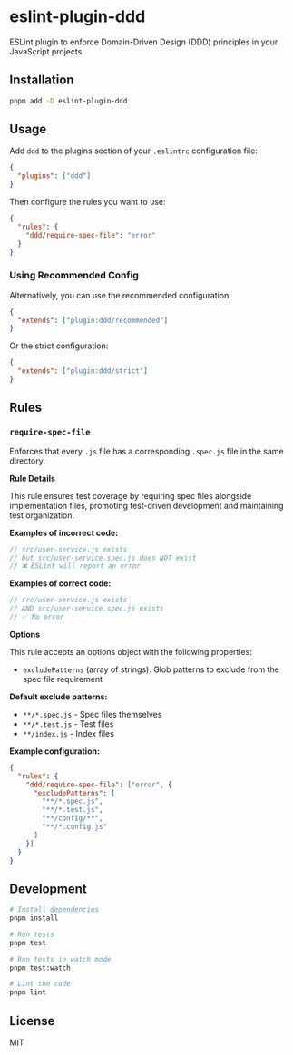 # eslint-plugin-ddd

ESLint plugin to enforce Domain-Driven Design (DDD) principles in your JavaScript projects.

## Installation

```bash
pnpm add -D eslint-plugin-ddd
```

## Usage

Add `ddd` to the plugins section of your `.eslintrc` configuration file:

```json
{
  "plugins": ["ddd"]
}
```

Then configure the rules you want to use:

```json
{
  "rules": {
    "ddd/require-spec-file": "error"
  }
}
```

### Using Recommended Config

Alternatively, you can use the recommended configuration:

```json
{
  "extends": ["plugin:ddd/recommended"]
}
```

Or the strict configuration:

```json
{
  "extends": ["plugin:ddd/strict"]
}
```

## Rules

### `require-spec-file`

Enforces that every `.js` file has a corresponding `.spec.js` file in the same directory.

**Rule Details**

This rule ensures test coverage by requiring spec files alongside implementation files, promoting test-driven development and maintaining test organization.

**Examples of incorrect code:**

```javascript
// src/user-service.js exists
// but src/user-service.spec.js does NOT exist
// ❌ ESLint will report an error
```

**Examples of correct code:**

```javascript
// src/user-service.js exists
// AND src/user-service.spec.js exists
// ✅ No error
```

**Options**

This rule accepts an options object with the following properties:

- `excludePatterns` (array of strings): Glob patterns to exclude from the spec file requirement

**Default exclude patterns:**
- `**/*.spec.js` - Spec files themselves
- `**/*.test.js` - Test files
- `**/index.js` - Index files

**Example configuration:**

```json
{
  "rules": {
    "ddd/require-spec-file": ["error", {
      "excludePatterns": [
        "**/*.spec.js",
        "**/*.test.js",
        "**/config/**",
        "**/*.config.js"
      ]
    }]
  }
}
```

## Development

```bash
# Install dependencies
pnpm install

# Run tests
pnpm test

# Run tests in watch mode
pnpm test:watch

# Lint the code
pnpm lint
```

## License

MIT
